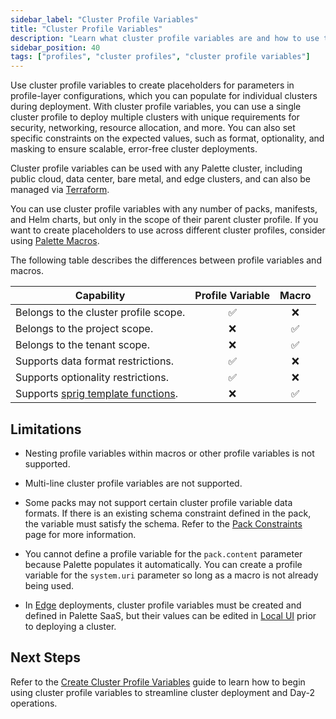 ```yaml
---
sidebar_label: "Cluster Profile Variables"
title: "Cluster Profile Variables"
description: "Learn what cluster profile variables are and how to use them."
sidebar_position: 40
tags: ["profiles", "cluster profiles", "cluster profile variables"]
---
```


Use cluster profile variables to create placeholders for parameters in profile-layer configurations, which you can
populate for individual clusters during deployment. With cluster profile variables, you can use a single cluster profile
to deploy multiple clusters with unique requirements for security, networking, resource allocation, and more. You can
also set specific constraints on the expected values, such as format, optionality, and masking to ensure scalable,
error-free cluster deployments.

Cluster profile variables can be used with any Palette cluster, including public cloud, data center, bare metal, and
edge clusters, and can also be managed via
[Terraform](https://registry.terraform.io/providers/spectrocloud/spectrocloud/latest/docs).

You can use cluster profile variables with any number of packs, manifests, and Helm charts, but only in the scope of
their parent cluster profile. If you want to create placeholders to use across different cluster profiles, consider
using [Palette Macros](../../../../clusters/cluster-management/macros.md).

The following table describes the differences between profile variables and macros.

| **Capability**                                                             | **Profile Variable** | **Macro** |
| -------------------------------------------------------------------------- | :------------------: | :-------: |
| Belongs to the cluster profile scope.                                      |          ✅          |    ❌     |
| Belongs to the project scope.                                              |          ❌          |    ✅     |
| Belongs to the tenant scope.                                               |          ❌          |    ✅     |
| Supports data format restrictions.                                         |          ✅          |    ❌     |
| Supports optionality restrictions.                                         |          ✅          |    ❌     |
| Supports [sprig template functions](https://masterminds.github.io/sprig/). |          ❌          |    ✅     |

## Limitations

- Nesting profile variables within macros or other profile variables is not supported.

- Multi-line cluster profile variables are not supported.

- Some packs may not support certain cluster profile variable data formats. If there is an existing schema constraint
  defined in the pack, the variable must satisfy the schema. Refer to the
  [Pack Constraints](../../../../registries-and-packs/pack-constraints.md) page for more information.

- You cannot define a profile variable for the `pack.content` parameter because Palette populates it automatically. You
  can create a profile variable for the `system.uri` parameter so long as a macro is not already being used.

- In [Edge](../../../../clusters/edge/edge.md) deployments, cluster profile variables must be created and defined in
  Palette SaaS, but their values can be edited in [Local UI](../../../../clusters/edge/local-ui/local-ui.md) prior to
  deploying a cluster.

## Next Steps

Refer to the [Create Cluster Profile Variables](./create-cluster-profile-variables.md) guide to learn how to begin using
cluster profile variables to streamline cluster deployment and Day-2 operations.
